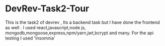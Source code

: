# DevRev-Task2-Tour
 This is the task2 of devrev , Its a backend task but I have done the frontend as well . I used react,javascript,node js, mongodb,mongoose,express,npm/yarn,jwt,bcrypt and many. For the api testing I used 'Insomnia'
